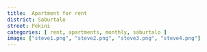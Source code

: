 ```yaml
---
title:  Apartment for rent
district: Saburtalo
street: Pekini
categories: [ rent, apartments, monthly, saburtalo ]
image: ["steve1.png", "steve2.png", "steve3.png", "steve4.png"]
---
```


